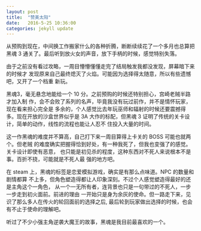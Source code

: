 ```yaml
---
layout: post
title:  "赞美太阳"
date:   2016-5-25 10:36:00
categories: jekyll update
---
```


从预购到现在，中间换工作搬家什么的各种折腾，断断续续花了一个多月也总算把黑魂 3
通关了。最后听到放火女的声音，放下手柄的时候，感觉特别失落。

由于之前没有看过攻略，一周目懵懵懂懂走完了结局触发我都没发现，屏幕暗下来的时候才
发现原来自己最终熄灭了火焰。可能因为选择得太随意，所以有些遗憾吧，又开了一个档重
新玩。

黑魂3，毫无悬念地能给一个 10 分。之前预购的时候还特别担心，宫崎老贼半路才加入制
作，会不会败了系列的名声，毕竟我没有玩过前作，并不是情怀玩家，现在看来担心完全是
多余的，个人感觉比去年玩巫师和辐射的时候还要震撼得多。现在开放的沙盒世界似乎是 
3A 大作的标配，但黑魂 3 证明了传统的关卡设计，简单的动作，线性的流程也能让人忍不
住投入大量的时间。

这一作黑魂的难度并不算高，自己打下来一周目算得上卡关的 BOSS 可能也就两个。但老贼
的难度确实把握得恰到好处，有一种我死了，但我也变强了的感觉。关卡设计即使有恶意，
也只能是初见杀的程度，这种东西对不死人来说根本不是事。百折不挠，可能就是不死人最
强的地方吧。

在 steam 上，黑魂的标签是恋爱模拟游戏，确实是有那么点味道。NPC 的数量和剧情都算
不上多，但角色塑造得都让人印象深刻。不过个人感觉塑造得最好的还是主角这个一角色，
从一个一无所有者，连背景也只是一句带过的不死人，一步一步走到初火面前。前进的理由
一开始只是身为余灰的使命。但一路走下来，见识了那么多人在传火的轮回面前的选择之后,
最后轮到玩家做出选择的时候，也会有不止于使命的理解吧。

听过了不少小强主角逆袭大魔王的故事，黑魂是我目前最喜欢的一个。
